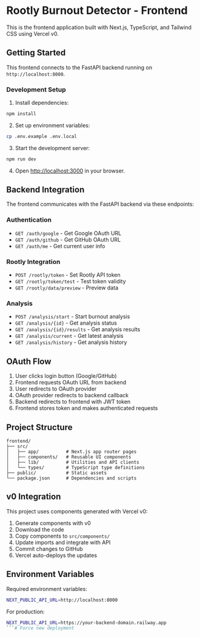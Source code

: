 # Rootly Burnout Detector - Frontend

This is the frontend application built with Next.js, TypeScript, and Tailwind CSS using Vercel v0.

## Getting Started

This frontend connects to the FastAPI backend running on `http://localhost:8000`.

### Development Setup

1. Install dependencies:
```bash
npm install
```

2. Set up environment variables:
```bash
cp .env.example .env.local
```

3. Start the development server:
```bash
npm run dev
```

4. Open [http://localhost:3000](http://localhost:3000) in your browser.

## Backend Integration

The frontend communicates with the FastAPI backend via these endpoints:

### Authentication
- `GET /auth/google` - Get Google OAuth URL
- `GET /auth/github` - Get GitHub OAuth URL  
- `GET /auth/me` - Get current user info

### Rootly Integration
- `POST /rootly/token` - Set Rootly API token
- `GET /rootly/token/test` - Test token validity
- `GET /rootly/data/preview` - Preview data

### Analysis
- `POST /analysis/start` - Start burnout analysis
- `GET /analysis/{id}` - Get analysis status
- `GET /analysis/{id}/results` - Get analysis results
- `GET /analysis/current` - Get latest analysis
- `GET /analysis/history` - Get analysis history

## OAuth Flow

1. User clicks login button (Google/GitHub)
2. Frontend requests OAuth URL from backend
3. User redirects to OAuth provider
4. OAuth provider redirects to backend callback
5. Backend redirects to frontend with JWT token
6. Frontend stores token and makes authenticated requests

## Project Structure

```
frontend/
├── src/
│   ├── app/          # Next.js app router pages
│   ├── components/   # Reusable UI components
│   ├── lib/          # Utilities and API clients
│   └── types/        # TypeScript type definitions
├── public/           # Static assets
└── package.json      # Dependencies and scripts
```

## v0 Integration

This project uses components generated with Vercel v0:

1. Generate components with v0
2. Download the code
3. Copy components to `src/components/`
4. Update imports and integrate with API
5. Commit changes to GitHub
6. Vercel auto-deploys the updates

## Environment Variables

Required environment variables:

```bash
NEXT_PUBLIC_API_URL=http://localhost:8000
```

For production:
```bash
NEXT_PUBLIC_API_URL=https://your-backend-domain.railway.app
```# Force new deployment
